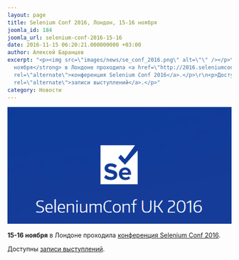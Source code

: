 ```yaml
---
layout: page
title: Selenium Conf 2016, Лондон, 15-16 ноября
joomla_id: 184
joomla_url: selenium-conf-2016-15-16
date: 2016-11-15 06:20:21.000000000 +03:00
author: Алексей Баранцев
excerpt: "<p><img src=\"images/news/se_conf_2016.png\" alt=\"\" /></p>\r\n<p><strong>15-16
  ноября</strong> в Лондоне проходила <a href=\"http://2016.seleniumconf.co.uk/schedule\"
  rel=\"alternate\">конференция Selenium Conf 2016</a>.</p>\r\n<p>Доступны <a href=\"https://www.youtube.com/channel/UCtqHXVoR7QSJARfhZ4dts1g\"
  rel=\"alternate\">записи выступлений</a>.</p>"
category: Новости
---
```

<p><img src="images/news/se_conf_2016.png" alt="" /></p>
<p><strong>15-16 ноября</strong> в Лондоне проходила <a href="http://2016.seleniumconf.co.uk/schedule" rel="alternate">конференция Selenium Conf 2016</a>.</p>
<p>Доступны <a href="https://www.youtube.com/channel/UCtqHXVoR7QSJARfhZ4dts1g" rel="alternate">записи выступлений</a>.</p>
